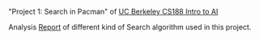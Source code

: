 "Project 1: Search in Pacman" of [UC Berkeley CS188 Intro to AI](http://ai.berkeley.edu/search.html)

Analysis [Report](https://github.com/geekyspartan/pacman-search/blob/master/Artificial%20Intelligence%20Project%2001%20The%20Searchin%20Pac-Man.pdf) of different kind of Search algorithm used in this project.
